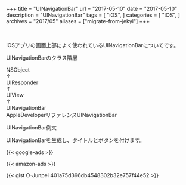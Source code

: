+++
title = "UINavigationBar"
url = "2017-05-10"
date = "2017-05-10"
description = "UINavigationBar"
tags = [
    "iOS",
]
categories = [
    "iOS",
]
archives = "2017/05"
aliases = ["migrate-from-jekyl"]
+++

<br>

iOSアプリの画面上部によく使われているUINavigationBarについてです。

UINavigationBarのクラス階層

NSObject  
↑  
UIResponder  
↑  
UIView  
↑  
UINavigationBar  
AppleDeveloperリファレンスUINavigationBar  



UINavigationBar例文

UINavigationBarを生成し、タイトルとボタンを付けます。

<!-- Google Ads -->
{{< google-ads >}}

<!-- Amazon Ads -->
{{< amazon-ads >}}

{{< gist O-Junpei 401a75d396db4548302b32e757f44e52 >}}
